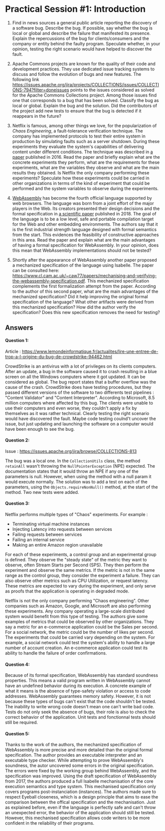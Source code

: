 # Practical Session #1: Introduction

1. Find in news sources a general public article reporting the discovery of a software bug. Describe the bug. If possible, say whether the bug is local or global and describe the failure that manifested its presence. Explain the repercussions of the bug for clients/consumers and the company or entity behind the faulty program. Speculate whether, in your opinion, testing the right scenario would have helped to discover the fault.

2. Apache Commons projects are known for the quality of their code and development practices. They use dedicated issue tracking systems to discuss and follow the evolution of bugs and new features. The following link https://issues.apache.org/jira/projects/COLLECTIONS/issues/COLLECTIONS-794?filter=doneissues points to the issues considered as solved for the Apache Commons Collections project. Among those issues find one that corresponds to a bug that has been solved. Classify the bug as local or global. Explain the bug and the solution. Did the contributors of the project add new tests to ensure that the bug is detected if it reappears in the future?

3. Netflix is famous, among other things we love, for the popularization of *Chaos Engineering*, a fault-tolerance verification technique. The company has implemented protocols to test their entire system in production by simulating faults such as a server shutdown. During these experiments they evaluate the system's capabilities of delivering content under different conditions. The technique was described in [a paper](https://arxiv.org/ftp/arxiv/papers/1702/1702.05843.pdf) published in 2016. Read the paper and briefly explain what are the concrete experiments they perform, what are the requirements for these experiments, what are the variables they observe and what are the main results they obtained. Is Netflix the only company performing these experiments? Speculate how these experiments could be carried in other organizations in terms of the kind of experiment that could be performed and the system variables to observe during the experiments.

4. [WebAssembly](https://webassembly.org/) has become the fourth official language supported by web browsers. The language was born from a joint effort of the major players in the Web. Its creators presented their design decisions and the formal specification in [a scientific paper](https://people.mpi-sws.org/~rossberg/papers/Haas,%20Rossberg,%20Schuff,%20Titzer,%20Gohman,%20Wagner,%20Zakai,%20Bastien,%20Holman%20-%20Bringing%20the%20Web%20up%20to%20Speed%20with%20WebAssembly.pdf) published in 2018. The goal of the language is to be a low level, safe and portable compilation target for the Web and other embedding environments. The authors say that it is the first industrial strength language designed with formal semantics from the start. This evidences the feasibility of constructive approaches in this area. Read the paper and explain what are the main advantages of having a formal specification for WebAssembly. In your opinion, does this mean that WebAssembly implementations should not be tested? 

5.  Shortly after the appearance of WebAssembly another paper proposed a mechanized specification of the language using Isabelle. The paper can be consulted here: https://www.cl.cam.ac.uk/~caw77/papers/mechanising-and-verifying-the-webassembly-specification.pdf. This mechanized specification complements the first formalization attempt from the paper. According to the author of this second paper, what are the main advantages of the mechanized specification? Did it help improving the original formal specification of the language? What other artifacts were derived from this mechanized specification? How did the author verify the specification? Does this new specification removes the need for testing?

## Answers

#### Question 1:
Article : https://www.lemondeinformatique.fr/actualites/lire-une-entree-de-trop-a-l-origine-du-bug-de-crowdstrike-94462.html

CrowdStrike is an antivirus with a lot of privileges on its clients computers. After an update, a bug in the software caused it to crash resulting in a blue screen on all the Windows computers where it got updated. It can be considered as global.
The bug report states that a buffer overflow was the cause of the crash. CrowdStrike does have testing procedures, but they passed different versions of the software to two differents test pipelines : "Content Validator" and "Content Interpreter".
According to Microsoft, 8.5 million computers where affected by this bug. The clients were unable to use their computers and even worse, they couldn't apply a fix by themselves as it was rather technical.
Clearly testing the right scenario would have discovered the fault. Maybe code testing coulnd't uncover the issue, but just updating and launching the software on a computer would have been enough to see the bug.

#### Question 2:
Issue : https://issues.apache.org/jira/browse/COLLECTIONS-813

The bug was a local one. In the `CollectionUtils` class, the method `retainAll` wasn't throwing the `NullPointerException` (NPE) expected. The documentation states that it would throw an NPE if any one of the parameters is null. However, when using the method with a null param it would execute normally.
The solution was to add a test on each of the parameters, using the `Objects.requireNonNull()` method, at the start of the method. Two new tests were added.

#### Question 3:
Netflix performs multiple types of "Chaos" experiments. For example :
- Terminating virtual machine instances
- Injecting Latency into requests between services
- Failing requests between services
- Failing an internal service
- Making an entire Amazon region unavailable

For each of these experiments, a control group and an experimental group is defined. They observe the "steady state" of the metric they want to observe, often Stream Starts per Second (SPS). They then perform the experiment and observe the same metrics. If the metric is not in the same range as the control group, they consider the experiment a failure.
They can also observe other metrics such as CPU Utilization, or request latency. These metrics are expected to vary during the experiment, and only serve as proofs that the application is operating in degraded mode.

Netflix is not the only company performing "Chaos engineering". Other companies such as Amazon, Google, and Microsoft are also performing these experiments. Any company operating a large-scale distributed system would benefit from this type of testing.
The authors give some examples of metrics that could be observed by other organizations. They say a metric for an e-commerce application could be the Sales per second. For a social network, the metric could be the number of likes per second.
The experiments that could be carried vary depending on the system. For example, a social network could test the system's ability to handle a large number of account creation. An e-commerce application could test its ability to handle the failure of order confirmations.

#### Question 4:
Because of its formal specification, WebAssembly has standard soundness properties. This means a valid program written in WebAssembly cannot have an undefined behavior during its execution.
A concrete example of what it means is the absence of type-safety violation or access to code addresses. WebAssembly guarantees memory safety.
However, it is not because these types of bugs can't exist that the code shouldn't be tested. The inability to write wrong code doesn't mean one can't write bad code. Tests do not only seek the absence of bugs, their role is also to check the correct behavior of the application. Unit tests and fonctionnal tests should still be required.

#### Question 5:
Thanks to the work of the authors, the mechanized specification of WebAssembly is more precise and more detailed than the original formal specification. The author provides an executable interpreter and an executable type checker.
While attempting to prove WebAssembly's soundness, the autor uncovered some errors in the original specification. The errors were fixed by the working group behind WebAssembly, and the specification was improved.
Using the draft specification of WebAssembly from 2017, the authors produced a full Isabelle mechanisation of the core execution semantics and type system. This mechanised specification only covers programs post-instanciation (instances). The authors made sure to respect Eyeball closeness, which is a design principle that aims to ease the comparison between the offical specification and the mechanisation.
Just as explained before, even if the language is perfectly safe and can't throw an unexpected error, the behavior of the application should still be tested. However, this mechanised specification allows code writers to be more confident in the reliability of their programs.